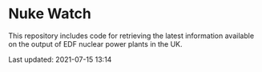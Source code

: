 # Nuke Watch

This repository includes code for retrieving the latest information available on the output of EDF nuclear power plants in the UK.

Last updated: 2021-07-15 13:14